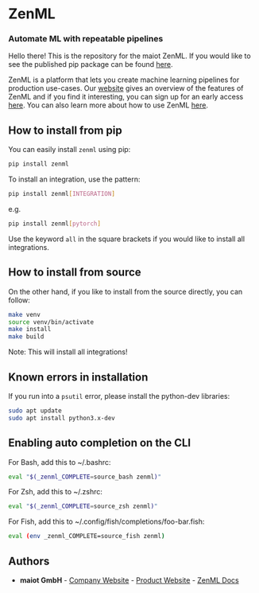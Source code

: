 # ZenML

### Automate ML with repeatable pipelines

Hello there! This is the repository for the maiot ZenML. If you would like to see the published pip package can be found [here](https://pypi.org/project/zenml).

ZenML is a platform that lets you create machine learning pipelines for production use-cases. Our [website](https://maiot.io) gives an overview of the features of ZenML and if you find it interesting, you can sign up for an early access [here](https://maiot.io/#early-access). You can also learn more about how to use ZenML [here](https://docs.maiot.io).

## How to install from pip

You can easily install `zenml` using pip:

```bash
pip install zenml
```

To install an integration, use the pattern:

```bash
pip install zenml[INTEGRATION]
```

e.g.

```bash
pip install zenml[pytorch]
```

Use the keyword `all` in the square brackets if you would like to install all integrations.

## How to install from source

On the other hand, if you like to install from the source directly, you can follow:

```bash
make venv
source venv/bin/activate
make install
make build
```

Note: This will install all integrations!

## Known errors in installation

If you run into a `psutil` error, please install the python-dev libraries:

```bash
sudo apt update
sudo apt install python3.x-dev
```

## Enabling auto completion on the CLI

For Bash, add this to ~/.bashrc:

```bash
eval "$(_zenml_COMPLETE=source_bash zenml)"
```

For Zsh, add this to ~/.zshrc:

```bash
eval "$(_zenml_COMPLETE=source_zsh zenml)"
```

For Fish, add this to ~/.config/fish/completions/foo-bar.fish:

```bash
eval (env _zenml_COMPLETE=source_fish zenml)
```

## Authors

* **maiot GmbH** - [Company Website](https://maiot.io) - [Product Website](https://zenml.io) - [ZenML Docs](https://docs.maiot.io)

